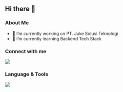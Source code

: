 ## Hi there 👋

<!--
**jokodoepat/jokodoepat** is a ✨ _special_ ✨ repository because its `README.md` (this file) appears on your GitHub profile.
Here are some ideas to get you started:
-->

### About Me
- 🔭 I’m currently working on PT. Juke Solusi Teknologi
- 🌱 I’m currently learning Backend Tech Stack

### Connect with me
![](https://img.shields.io/badge/Linkedin-4ac3ff)


### Language & Tools
![](https://img.shields.io/badge/GO-4ac3ff)
